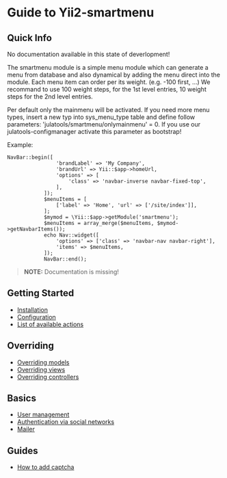 Guide to Yii2-smartmenu
==================

Quick Info
---------------
No documentation available in this state of deverlopment! 

The smartmenu module is a simple menu module which can generate a menu from database and also dynamical by adding the menu direct into the module. 
Each menu item can order per its weight. (e.g. -100 first, ...) We recommand to use 100 weight steps, for the 1st level entries, 10 weight steps for the 2nd level entries. 

Per default only the mainmenu will be activated. If you need more menu types, insert a new typ into sys_menu_type table and define follow parameters:
'julatools/smartmenu/onlymainmenu' = 0.
If you use our julatools-configmanager activate this parameter as bootstrap!


Example:
```
NavBar::begin([
                'brandLabel' => 'My Company',
                'brandUrl' => Yii::$app->homeUrl,
                'options' => [
                    'class' => 'navbar-inverse navbar-fixed-top',
                ],
            ]);
            $menuItems = [
                ['label' => 'Home', 'url' => ['/site/index']],
            ];
            $mymod = \Yii::$app->getModule('smartmenu');
            $menuItems = array_merge($menuItems, $mymod->getNavbarItems());
            echo Nav::widget([
                'options' => ['class' => 'navbar-nav navbar-right'],
                'items' => $menuItems,
            ]);
            NavBar::end();
```
> **NOTE:** Documentation is missing!

Getting Started
---------------

- [Installation](installation.md)
- [Configuration](configuration.md)
- [List of available actions](available-actions.md)

Overriding
----------

- [Overriding models](overriding-models.md)
- [Overriding views](overriding-views.md)
- [Overriding controllers](overriding-controllers.md)

Basics
------

- [User management](user-management.md)
- [Authentication via social networks](social-auth.md)
- [Mailer](mailer.md)

Guides
------

- [How to add captcha](adding-captcha.md)
